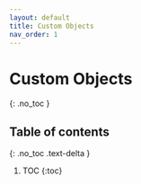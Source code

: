 ```yaml
---
layout: default
title: Custom Objects
nav_order: 1
---
```


<!--prettier-ignore-start-->
# Custom Objects
{: .no_toc }

## Table of contents
{: .no_toc .text-delta }
<!--prettier-ignore-end-->

<!--prettier-ignore-->
1. TOC 
{:toc}
